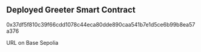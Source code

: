 ## Deployed Greeter Smart Contract
0x37df5f810c39f66cdd1078c44eca80dde890caa541b7e1d5ce6b99b8ea57a376

URL on Base Sepolia